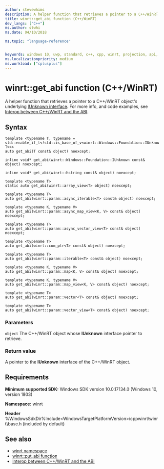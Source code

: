 ```yaml
---
author: stevewhims
description: A helper function that retrieves a pointer to a C++/WinRT object's underlying IUnknown interface.
title: winrt::get_abi function (C++/WinRT)
dev_langs: ["C++"]
ms.author: stwhi
ms.date: 04/10/2018

ms.topic: "language-reference"


keywords: windows 10, uwp, standard, c++, cpp, winrt, projection, api, reference, IUnknown
ms.localizationpriority: medium
ms.workload: ["cplusplus"]
---
```


# winrt::get_abi function (C++/WinRT)

A helper function that retrieves a pointer to a C++/WinRT object's underlying [IUnknown interface](https://msdn.microsoft.com/library/windows/desktop/ms680509). For more info, and code examples, see [Interop between C++/WinRT and the ABI](/windows/uwp/cpp-and-winrt-apis/interop-winrt-abi).

## Syntax
```cppwinrt
template <typename T, typename = std::enable_if_t<!std::is_base_of_v<winrt::Windows::Foundation::IUnknown, T>>>
auto get_abi(T const& object) noexcept;

inline void* get_abi(winrt::Windows::Foundation::IUnknown const& object) noexcept;

inline void* get_abi(winrt::hstring const& object) noexcept;

template <typename T>
static auto get_abi(winrt::array_view<T> object) noexcept;

template <typename T>
auto get_abi(winrt::param::async_iterable<T> const& object) noexcept;

template <typename K, typename V>
auto get_abi(winrt::param::async_map_view<K, V> const& object) noexcept;

template <typename T>
auto get_abi(winrt::param::async_vector_view<T> const& object) noexcept;

template <typename T>
auto get_abi(winrt::com_ptr<T> const& object) noexcept;

template <typename T>
auto get_abi(winrt::param::iterable<T> const& object) noexcept;

template <typename K, typename V>
auto get_abi(winrt::param::map<K, V> const& object) noexcept;

template <typename K, typename V>
auto get_abi(winrt::param::map_view<K, V> const& object) noexcept;

template <typename T>
auto get_abi(winrt::param::vector<T> const& object) noexcept;

template <typename T>
auto get_abi(winrt::param::vector_view<T> const& object) noexcept;
```

### Parameters
`object`
The C++/WinRT object whose **IUnknown** interface pointer to retrieve.

### Return value 
A pointer to the **IUnknown** interface of the C++/WinRT object.

## Requirements
**Minimum supported SDK:** Windows SDK version 10.0.17134.0 (Windows 10, version 1803)

**Namespace:** winrt

**Header** %WindowsSdkDir%Include\<WindowsTargetPlatformVersion>\cppwinrt\winrt\base.h (included by default)

## See also 
* [winrt namespace](winrt.md)
* [winrt::put_abi function](put-abi.md)
* [Interop between C++/WinRT and the ABI](/windows/uwp/cpp-and-winrt-apis/interop-winrt-abi)

